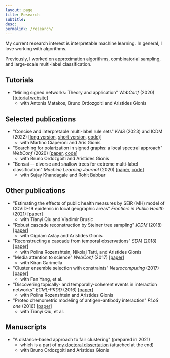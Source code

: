 ```yaml
---
layout: page
title: Research
subtitle: 
desc: 
permalink: /research/
---
```


<div class="lead pretty-links">

My current research interest is interpretable machine learning. In general, I love working with algorithms. 

Previously, I worked on approximation algorithms, combinatorial sampling, and large-scale multi-label classification.

## Tutorials

- "Mining signed networks: Theory and application" *WebConf* (2020) [[tutorial website](https://justbruno.github.io/signed-networks-tutorial/)]
  - with Antonis Matakos, Bruno Ordozgoiti and Aristides Gionis

## Selected publications

- "Concise and interpretable multi-label rule sets" *KAIS* (2023) and ICDM (2022) [[long version](https://link.springer.com/article/10.1007/s10115-023-01930-6), [short version](https://arxiv.org/pdf/2210.01533.pdf), [code](https://github.com/DiverseMultiLabelClassificationRules/CORSET))]
  - with Martino Ciaperoni and Aris Gionis
- "Searching for polarization in signed graphs: a local spectral approach" *WebConf* (2020) [[paper](https://arxiv.org/pdf/2001.09410.pdf), [code](https://github.com/xiaohan2012/signed-local-community)]
  - with Bruno Ordozgoiti and Aristides Gionis 
- "Bonsai -- diverse and shallow trees for extreme multi-label classification" *Machine Learning Journal* (2020) [[paper](https://arxiv.org/pdf/1904.08249.pdf), [code](https://github.com/xmc-aalto/bonsai)]
  - with Sujay Khandagale and Rohit Babbar 

## Other publications

- "Estimating the effects of public health measures by SEIR (MH) model of COVID-19 epidemic in local geographic areas" *Frontiers in Public Health* (2021) [[paper](https://pubmed.ncbi.nlm.nih.gov/35059370/)]
  - with Tianyi Qiu and  Vladimir Brusic 
- "Robust cascade reconstruction by Steiner tree sampling" *ICDM* (2018) [[paper](https://arxiv.org/pdf/1809.05812.pdf)]
  - with Cigdam Aslay and Aristides Gionis 
- "Reconstructing a cascade from temporal observations" *SDM* (2018) [[paper](https://arxiv.org/pdf/1801.08586.pdf)]
  - with Polina Rozenshtein, Nikolaj Tatti, and Aristides Gionis 
- "Media attention to science" *WebConf* (2017) [[paper](https://aaltodoc.aalto.fi/handle/123456789/30022)]
  - with Kiran Garimella   
- "Cluster ensemble selection with constraints" *Neurocomputing* (2017) [[paper](https://www.sciencedirect.com/science/article/abs/pii/S0925231217300024)]
  - with Fan Yang, et al.   
- "Discovering topically- and temporally-coherent events in interaction networks" *ECML-PKDD* (2016) [[paper](https://arxiv.org/pdf/1606.09446.pdf)]
  - with Polina Rozenshtein and Aristides Gionis  
- "Proteo chemometric modeling of antigen-antibody interaction" *PLoS one* (2016) [[paper](https://www.ncbi.nlm.nih.gov/pmc/articles/PMC4406442/)]
  - with Tianyi Qiu, et al. 


## Manuscripts

- "A distance-based approach to fair clustering" (prepared in 2021)
  - which is a part of [my doctoral dissertation](https://aaltodoc.aalto.fi/bitstream/handle/123456789/46243/isbn9789526039909.pdf?sequence=1&isAllowed=y) (attached at the end)
  - with Bruno Ordozgoiti and Aristides Gionis 


</div>
